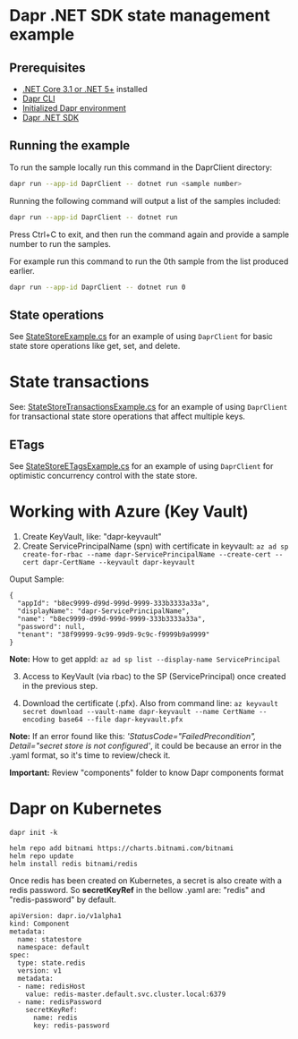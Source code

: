 # Dapr .NET SDK state management example

## Prerequisites

- [.NET Core 3.1 or .NET 5+](https://dotnet.microsoft.com/download) installed
- [Dapr CLI](https://docs.dapr.io/getting-started/install-dapr-cli/)
- [Initialized Dapr environment](https://docs.dapr.io/getting-started/install-dapr-selfhost/)
- [Dapr .NET SDK](https://docs.dapr.io/developing-applications/sdks/dotnet/)

## Running the example

To run the sample locally run this command in the DaprClient directory:

```sh
dapr run --app-id DaprClient -- dotnet run <sample number>
```

Running the following command will output a list of the samples included:

```sh
dapr run --app-id DaprClient -- dotnet run
```

Press Ctrl+C to exit, and then run the command again and provide a sample number to run the samples.

For example run this command to run the 0th sample from the list produced earlier.

```sh
dapr run --app-id DaprClient -- dotnet run 0
```

## State operations

See [StateStoreExample.cs](./StateStoreExample.cs) for an example of using `DaprClient` for basic state store operations like get, set, and delete.

# State transactions

See: [StateStoreTransactionsExample.cs](./StateStoreTransactionsExample.cs) for an example of using `DaprClient` for transactional state store operations that affect multiple keys. 

## ETags

See [StateStoreETagsExample.cs](./StateStoreETagsExample.cs) for an example of using `DaprClient` for optimistic concurrency control with the state store.


# Working with Azure (Key Vault)
1. Create KeyVault, like: "dapr-keyvault"
2. Create ServicePrincipalName (spn) with certificate in keyvault:
`az ad sp create-for-rbac --name dapr-ServicePrincipalName --create-cert --cert dapr-CertName --keyvault dapr-keyvault`

Ouput Sample:
```
{
  "appId": "b8ec9999-d99d-999d-9999-333b3333a33a",
  "displayName": "dapr-ServicePrincipalName",
  "name": "b8ec9999-d99d-999d-9999-333b3333a33a",
  "password": null,
  "tenant": "38f99999-9c99-99d9-9c9c-f9999b9a9999"
}
```
**Note:** How to get appId: `az ad sp list --display-name ServicePrincipal`

3. Access to KeyVault (via rbac) to the SP (ServicePrincipal) once created in the previous step.

4. Download the certificate (.pfx). Also from command line:
`az keyvault secret download --vault-name dapr-keyvault --name CertName --encoding base64 --file dapr-keyvault.pfx`

**Note:** If an error found like this: *'StatusCode="FailedPrecondition", Detail="secret store is not configured'*, it could be because an error in the .yaml format, so it's time to review/check it.

**Important:** Review "components" folder to know Dapr components format 

# Dapr on Kubernetes
`dapr init -k` 

```
helm repo add bitnami https://charts.bitnami.com/bitnami
helm repo update
helm install redis bitnami/redis 
```

Once redis has been created on Kubernetes, a secret is also create with a redis password. So **secretKeyRef** in the bellow .yaml are: "redis" and "redis-password" by default.
```
apiVersion: dapr.io/v1alpha1
kind: Component
metadata:
  name: statestore
  namespace: default
spec:
  type: state.redis
  version: v1
  metadata:
  - name: redisHost
    value: redis-master.default.svc.cluster.local:6379
  - name: redisPassword    
    secretKeyRef:
      name: redis
      key: redis-password
```
